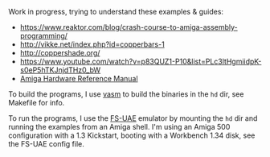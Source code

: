 Work in progress, trying to understand these examples & guides:

- <https://www.reaktor.com/blog/crash-course-to-amiga-assembly-programming/>
- <http://vikke.net/index.php?id=copperbars-1>
- <http://coppershade.org/>
- <https://www.youtube.com/watch?v=p83QUZ1-P10&list=PLc3ltHgmiidpK-s0eP5hTKJnjdTHz0_bW>
- [Amiga Hardware Reference Manual](http://amigadev.elowar.com/read/ADCD_2.1/Hardware_Manual_guide/node0000.html)

To build the programs, I use [vasm](http://sun.hasenbraten.de/vasm/) to build the binaries in the `hd` dir, see Makefile for info.

To run the programs, I use the [FS-UAE](https://fs-uae.net/) emulator by mounting the `hd` dir and running the examples from an Amiga shell. I'm using an Amiga 500 configuration with a 1.3 Kickstart, booting with a Workbench 1.34 disk, see the FS-UAE config file.
